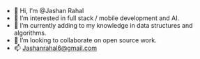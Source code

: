 - 👋 Hi, I’m @Jashan Rahal
- 👀 I’m interested in full stack / mobile development and AI.
- 🌱 I’m currently adding to my knowledge in data structures and algorithms.
- 💞️ I’m looking to collaborate on open source work.
- 📫 Jashanrahal6@gmail.com

<!---
Jashan66/Jashan66 is a ✨ special ✨ repository because its `README.md` (this file) appears on your GitHub profile.
You can click the Preview link to take a look at your changes.
--->
